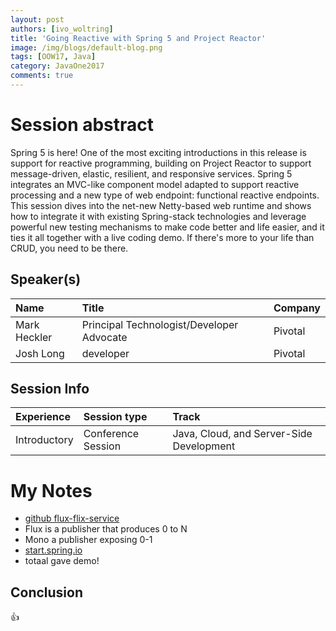 ```yaml
---
layout: post
authors: [ivo_woltring]
title: 'Going Reactive with Spring 5 and Project Reactor'
image: /img/blogs/default-blog.png
tags: [OOW17, Java]
category: JavaOne2017
comments: true
---
```



# Session abstract

Spring 5 is here! One of the most exciting introductions in this release is support for reactive programming, building on Project Reactor to support message-driven, elastic, resilient, and responsive services. Spring 5 integrates an MVC-like component model adapted to support reactive processing and a new type of web endpoint: functional reactive endpoints. This session dives into the net-new Netty-based web runtime and shows how to integrate it with existing Spring-stack technologies and leverage powerful new testing mechanisms to make code better and life easier, and it ties it all together with a live coding demo. If there's more to your life than CRUD, you need to be there.
<!--more-->
## Speaker(s)

|Name|Title|Company|
|:---|:---|:---|
|Mark Heckler|Principal Technologist/Developer Advocate|Pivotal|
|Josh Long|developer|Pivotal|


## Session Info

| Experience | Session type | Track  |
|:-----------|:-------------|:-------|
| Introductory | Conference Session | Java, Cloud, and Server-Side Development |

# My Notes

* [github flux-flix-service](https://github.com/joshlong/flux-flix-service)
* Flux is a publisher that produces 0 to N
* Mono a publisher exposing 0-1
* [start.spring.io](start.spring.io)
* totaal gave demo!

## Conclusion 

👍
        
